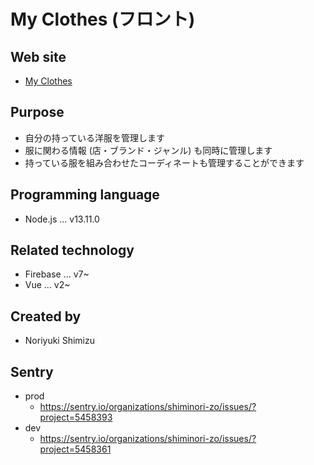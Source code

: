 # My Clothes (フロント)

## Web site

* [My Clothes](https://shiminori.site/)

## Purpose

* 自分の持っている洋服を管理します
* 服に関わる情報 (店・ブランド・ジャンル) も同時に管理します
* 持っている服を組み合わせたコーディネートも管理することができます

## Programming language

* Node.js ... v13.11.0

## Related technology

* Firebase ... v7~
* Vue ... v2~

## Created by

* Noriyuki Shimizu

## Sentry

* prod
  * https://sentry.io/organizations/shiminori-zo/issues/?project=5458393
* dev
  * https://sentry.io/organizations/shiminori-zo/issues/?project=5458361